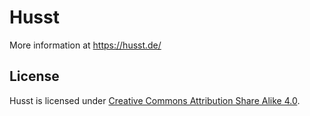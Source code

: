 # Husst

More information at https://husst.de/

## License

Husst is licensed under [Creative Commons Attribution Share Alike 4.0](https://creativecommons.org/licenses/by-sa/4.0/).